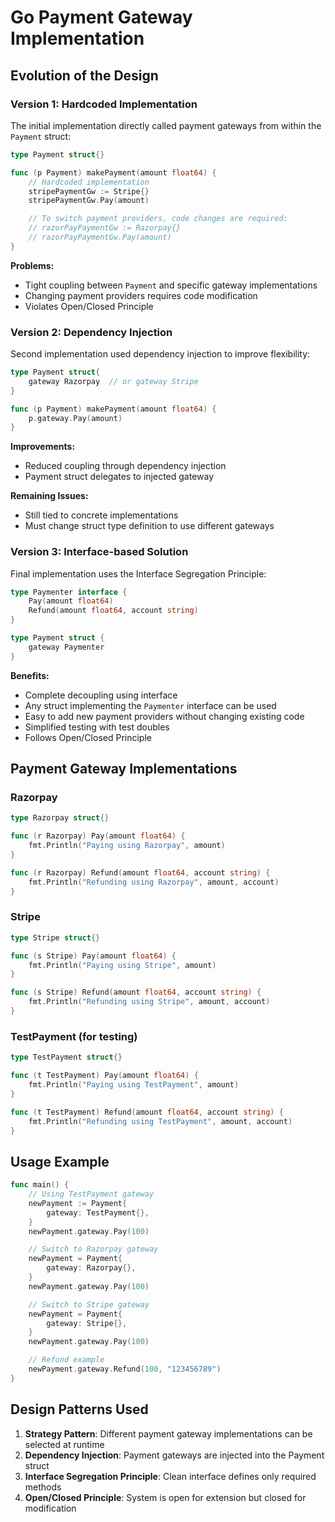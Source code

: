 # Go Payment Gateway Implementation

## Evolution of the Design

### Version 1: Hardcoded Implementation

The initial implementation directly called payment gateways from within the `Payment` struct:

```go
type Payment struct{}

func (p Payment) makePayment(amount float64) {
    // Hardcoded implementation
    stripePaymentGw := Stripe{}
    stripePaymentGw.Pay(amount)

    // To switch payment providers, code changes are required:
    // razorPayPaymentGw := Razorpay{}
    // razorPayPaymentGw.Pay(amount)
}
```

**Problems:**

- Tight coupling between `Payment` and specific gateway implementations
- Changing payment providers requires code modification
- Violates Open/Closed Principle

### Version 2: Dependency Injection

Second implementation used dependency injection to improve flexibility:

```go
type Payment struct{
    gateway Razorpay  // or gateway Stripe
}

func (p Payment) makePayment(amount float64) {
    p.gateway.Pay(amount)
}
```

**Improvements:**

- Reduced coupling through dependency injection
- Payment struct delegates to injected gateway

**Remaining Issues:**

- Still tied to concrete implementations
- Must change struct type definition to use different gateways

### Version 3: Interface-based Solution

Final implementation uses the Interface Segregation Principle:

```go
type Paymenter interface {
    Pay(amount float64)
    Refund(amount float64, account string)
}

type Payment struct {
    gateway Paymenter
}
```

**Benefits:**

- Complete decoupling using interface
- Any struct implementing the `Paymenter` interface can be used
- Easy to add new payment providers without changing existing code
- Simplified testing with test doubles
- Follows Open/Closed Principle

## Payment Gateway Implementations

### Razorpay

```go
type Razorpay struct{}

func (r Razorpay) Pay(amount float64) {
    fmt.Println("Paying using Razorpay", amount)
}

func (r Razorpay) Refund(amount float64, account string) {
    fmt.Println("Refunding using Razorpay", amount, account)
}
```

### Stripe

```go
type Stripe struct{}

func (s Stripe) Pay(amount float64) {
    fmt.Println("Paying using Stripe", amount)
}

func (s Stripe) Refund(amount float64, account string) {
    fmt.Println("Refunding using Stripe", amount, account)
}
```

### TestPayment (for testing)

```go
type TestPayment struct{}

func (t TestPayment) Pay(amount float64) {
    fmt.Println("Paying using TestPayment", amount)
}

func (t TestPayment) Refund(amount float64, account string) {
    fmt.Println("Refunding using TestPayment", amount, account)
}
```

## Usage Example

```go
func main() {
    // Using TestPayment gateway
    newPayment := Payment{
        gateway: TestPayment{},
    }
    newPayment.gateway.Pay(100)

    // Switch to Razorpay gateway
    newPayment = Payment{
        gateway: Razorpay{},
    }
    newPayment.gateway.Pay(100)

    // Switch to Stripe gateway
    newPayment = Payment{
        gateway: Stripe{},
    }
    newPayment.gateway.Pay(100)

    // Refund example
    newPayment.gateway.Refund(100, "123456789")
}
```

## Design Patterns Used

1. **Strategy Pattern**: Different payment gateway implementations can be selected at runtime
2. **Dependency Injection**: Payment gateways are injected into the Payment struct
3. **Interface Segregation Principle**: Clean interface defines only required methods
4. **Open/Closed Principle**: System is open for extension but closed for modification
